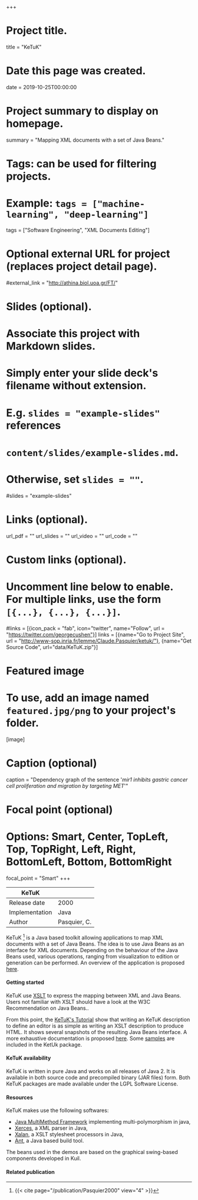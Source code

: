 +++
# Project title.
title = "KeTuK"

# Date this page was created.
date = 2019-10-25T00:00:00

# Project summary to display on homepage.
summary = "Mapping XML documents with a set of Java Beans."

# Tags: can be used for filtering projects.
# Example: `tags = ["machine-learning", "deep-learning"]`
tags = ["Software Engineering", "XML Documents Editing"]

# Optional external URL for project (replaces project detail page).
#external_link = "http://athina.biol.uoa.gr/FT/"

# Slides (optional).
#   Associate this project with Markdown slides.
#   Simply enter your slide deck's filename without extension.
#   E.g. `slides = "example-slides"` references 
#   `content/slides/example-slides.md`.
#   Otherwise, set `slides = ""`.
#slides = "example-slides"

# Links (optional).
url_pdf = ""
url_slides = ""
url_video = ""
url_code = ""

# Custom links (optional).
#   Uncomment line below to enable. For multiple links, use the form `[{...}, {...}, {...}]`.
#links = [{icon_pack = "fab", icon="twitter", name="Follow", url = "https://twitter.com/georgecushen"}]
links = [{name="Go to Project Site", url = "http://www-sop.inria.fr/lemme/Claude.Pasquier/ketuk/"}, {name="Get Source Code", url="data/KeTuK.zip"}]

# Featured image
# To use, add an image named `featured.jpg/png` to your project's folder. 
[image]
  # Caption (optional)
  caption = "Dependency graph of the sentence '*mir1 inhibits gastric cancer cell proliferation and migration by targeting MET*'"
  
  # Focal point (optional)
  # Options: Smart, Center, TopLeft, Top, TopRight, Left, Right, BottomLeft, Bottom, BottomRight
  focal_point = "Smart"
+++

| KeTuK          |              |
| -------------- | ------------ |
| Release date   | 2000         |
| Implementation | Java         |
| Author         | Pasquier, C. |

KeTuK [^Pasquier2000] is a Java based toolkit allowing applications to map XML documents
with a set of Java Beans. The idea is to use Java Beans as an interface
for XML documents. Depending on the behaviour of the Java Beans used,
various operations, ranging from visualization to edition or generation
can be performed. An overview of the application is proposed [here](http://www-sop.inria.fr/lemme/Claude.Pasquier/ketuk/overview.html).

#### Getting started

KeTuK use [XSLT](http://www.w3.org/TR/xslt.html) to express the mapping
between XML and Java Beans. Users not familiar with XSLT should have a
look at the W3C Recommendation on Java Beans..

From this point, the [KeTuK's Tutorial](http://www-sop.inria.fr/lemme/Claude.Pasquier/ketuk/tutorial.html) show that writing
an KeTuK description to define an editor is as simple as writing an XSLT
description to produce HTML. It shows several snapshots of the resulting
Java Beans interface. A more exhaustive documentation is proposed
[here](http://www-sop.inria.fr/lemme/Claude.Pasquier/ketuk/documentation.html). Some [samples](http://www-sop.inria.fr/lemme/Claude.Pasquier/ketuk/samples.html) are included in the KetUk package.

#### KeTuK availability

KeTuK is written in pure Java and works on all releases of Java 2. It is
available in both source code and precompiled binary (JAR files) form.
Both KeTuK packages are made available under the LGPL Software License.

#### Resources

KeTuK makes use the following softwares:

-   [Java MultiMethod
    Framework](http://igm.univ-mlv.fr/~forax/works/jmmf/index.html)
    implementing multi-polymorphism in java,
-   [Xerces](http://xml.apache.org/xerces-j/index.html), a XML parser in
    Java,
-   [Xalan](http://xml.apache.org/xalan-j/index.html), a XSLT stylesheet
    processors in Java,
-   [Ant](http://jakarta.apache.org/ant/index.html), a Java based build
    tool.

The beans used in the demos are based on the graphical swing-based
components developed in Kuil.

#### Related publication
[^Pasquier2000]: {{< cite page="/publication/Pasquier2000" view="4" >}}


